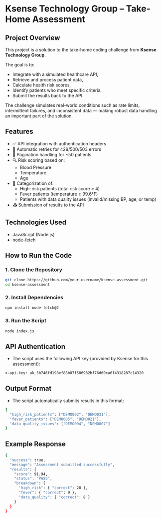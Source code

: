 # Ksense Technology Group – Take-Home Assessment

## Project Overview

This project is a solution to the take-home coding challenge from **Ksense Technology Group**.

The goal is to:
- Integrate with a simulated healthcare API,
- Retrieve and process patient data,
- Calculate health risk scores,
- Identify patients who meet specific criteria,
- Submit the results back to the API.

The challenge simulates real-world conditions such as rate limits, intermittent failures, and inconsistent data — making robust data handling an important part of the solution.

## Features

- ✅ API integration with authentication headers
- 🔁 Automatic retries for 429/500/503 errors
- 📄 Pagination handling for ~50 patients
- 🔍 Risk scoring based on:
  - Blood Pressure
  - Temperature
  - Age
- 🧠 Categorization of:
  - High-risk patients (total risk score ≥ 4)
  - Fever patients (temperature ≥ 99.6°F)
  - Patients with data quality issues (invalid/missing BP, age, or temp)
- 📤 Submission of results to the API

## Technologies Used

- JavaScript (Node.js)
- [node-fetch](https://www.npmjs.com/package/node-fetch)

## How to Run the Code

### 1. Clone the Repository

```bash
git clone https://github.com/your-username/ksense-assessment.git
cd ksense-assessment
```

### 2. Install Dependencies

```bash
npm install node-fetch@2
```

### 3. Run the Script

```bash
node index.js
```

## API Authentication

- The script uses the following API key (provided by Ksense for this assessment):

```bash
x-api-key: ak_3b746fd198ef88b87f586932bf76d60ca6f4318287c14320
```

## Output Format

- The script automatically submits results in this format:

```bash
{
  "high_risk_patients": ["DEMO002", "DEMO031"],
  "fever_patients": ["DEMO005", "DEMO021"],
  "data_quality_issues": ["DEMO004", "DEMO007"]
}
```

## Example Response

```bash
{
  "success": true,
  "message": "Assessment submitted successfully",
  "results": {
    "score": 91.94,
    "status": "PASS",
    "breakdown": {
      "high_risk": { "correct": 20 },
      "fever": { "correct": 9 },
      "data_quality": { "correct": 8 }
    }
  }
}
```
